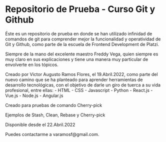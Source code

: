 # Repositorio de Prueba - Curso Git y Github

<p>Éste es un repositorio de prueba en donde se han utilizado infinidad de comandos de git para comprender mejor la funcionalidad y operatividad de Git y Github, como parte de la escuela de Frontend Development de Platzi.</p>

<p>Siempre de la mano del excelente maestro Freddy Vega, quien siempre es muy claro en sus explicaciones y tiene una manera muy particular de envolverte en los tópicos.</p>

<p>Creado por Victor Augusto Ramos Flores, el 19.Abril.2022, como parte del nuevo camino que se ha planteado para aprender herramientas de desarrollo tecnológicas, con el objetivo de darle un giro de tuerca a su vida profesional, entre ellas:
- HTML
- CSS
- Javascript
- Python
- React.js
- Vue.js
- Node.js
- Angular.js
</p>

<p>Creado para pruebas de comando Cherry-pick</p>

<p>Ejemplos de Stash, Clean, Rebase y Cherry-pick</p>
<p>Disponible desde el 22.Abril.2022</p>
<p>Puedes contactarme a <a>varamosf@gmail.com</a>.</p>

